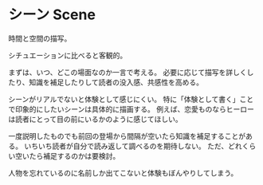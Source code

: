# シーン Scene

時間と空間の描写。

シチュエーションに比べると客観的。

まずは、いつ、どこの場面なのか一言で考える。
必要に応じて描写を詳しくしたり、知識を補足したりして読者の没入感、共感性を高める。

シーンがリアルでないと体験として感じにくい。
特に「体験として書く」ことで印象的にしたいシーンは具体的に描画する。
例えば、恋愛ものならヒーローは読者にとって目の前にいるかのように感じてほしい。

一度説明したものでも前回の登場から間隔が空いたら知識を補足することがある。
いちいち読者が自分で読み返して調べるのを期待しない。
ただ、どれくらい空いたら補足するのかは要検討。

人物を忘れているのに名前しか出てこないと体験もぼんやりしてしまう。
